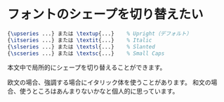 # フォントのシェープを切り替えたい

```latex
{\upseries ...} または \textup{...}    % Upright（デフォルト）
{\itseries ...} または \textit{...}    % Italic
{\slseries ...} または \textsl{...}    % Slanted
{\scseries ...} または \textsc{...}    % Small Caps
```

本文中で局所的にシェープを切り替えることができます。

欧文の場合、強調する場合にイタリック体を使うことがあります。
和文の場合、使うところはあんまりないかなと個人的に思っています。
